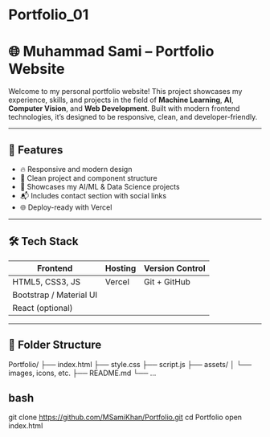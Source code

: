 # Portfolio_01
# 🌐 Muhammad Sami – Portfolio Website

Welcome to my personal portfolio website! This project showcases my experience, skills, and projects in the field of **Machine Learning**, **AI**, **Computer Vision**, and **Web Development**. Built with modern frontend technologies, it’s designed to be responsive, clean, and developer-friendly.

---

## 🚀 Features

- 🔥 Responsive and modern design
- 📁 Clean project and component structure
- 🧠 Showcases my AI/ML & Data Science projects
- 📬 Includes contact section with social links
- 🌐 Deploy-ready with Vercel

---

## 🛠️ Tech Stack

| Frontend  | Hosting  | Version Control |
|-----------|----------|-----------------|
| HTML5, CSS3, JS | Vercel | Git + GitHub |
| Bootstrap / Material UI |  |  |
| React (optional) |  |  |

---

## 📁 Folder Structure

Portfolio/
├── index.html
├── style.css
├── script.js
├── assets/
│ └── images, icons, etc.
├── README.md
└── ...

## bash
git clone https://github.com/MSamiKhan/Portfolio.git
cd Portfolio
open index.html 
